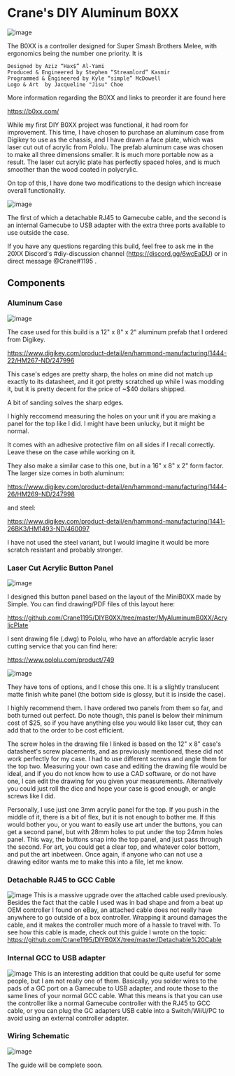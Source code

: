 # Crane's DIY Aluminum B0XX
![image](https://i.imgur.com/u44Nq8T.jpg)

The B0XX is a controller designed for Super Smash Brothers Melee, with ergonomics being the number one priority. It is

    Designed by Aziz “Hax$” Al-Yami
    Produced & Engineered by Stephen “Streamlord” Kasmir
    Programmed & Engineered by Kyle “simple” McDowell
    Logo & Art  by Jacqueline "Jisu" Choe

More information regarding the B0XX and links to preorder it are found here

https://b0xx.com/

While my first DIY B0XX project was functional, it had room for improvement. This time, I have chosen to purchase an aluminum case from Digikey to use as the chassis, and I have drawn a face plate, which was laser cut out of acrylic from Pololu. The prefab aluminum case was chosen to make all three dimensions smaller. It is much more portable now as a result. The laser cut acrylic plate has perfectly spaced holes, and is much smoother than the wood coated in polycrylic.

On top of this, I have done two modifications to the design which increase overall functionality.

![image](https://i.imgur.com/LMoBayj.jpg)

The first of which a detachable RJ45 to Gamecube cable, and the second is an internal Gamecube to USB adapter with the extra three ports available to use outside the case.

If you have any questions regarding this build, feel free to ask me in the 20XX Discord's #diy-discussion channel (https://discord.gg/6wcEaDU) or in direct message @Crane#1195 .

## Components

### Aluminum Case
![image](https://i.imgur.com/7dGkZdS.jpg)

The case used for this build is a 12" x 8" x 2" aluminum prefab that I ordered from Digikey.

https://www.digikey.com/product-detail/en/hammond-manufacturing/1444-22/HM267-ND/247996

This case's edges are pretty sharp, the holes on mine did not match up exactly to its datasheet, and it got pretty scratched up while I was modding it, but it is pretty decent for the price of ~$40 dollars shipped.

A bit of sanding solves the sharp edges.

I highly reccomend measuring the holes on your unit if you are making a panel for the top like I did. I might have been unlucky, but it might be normal.

It comes with an adhesive protective film on all sides if I recall correctly. Leave these on the case while working on it.

They also make a similar case to this one, but in a 16" x 8" x 2" form factor. The larger size comes in both aluminum:

https://www.digikey.com/product-detail/en/hammond-manufacturing/1444-26/HM269-ND/247998

and steel:

https://www.digikey.com/product-detail/en/hammond-manufacturing/1441-26BK3/HM1493-ND/460097

I have not used the steel variant, but I would imagine it would be more scratch resistant and probably stronger.

### Laser Cut Acrylic Button Panel
![image](https://i.imgur.com/0ZhgDX8.jpg)

I designed this button panel based on the layout of the MiniB0XX made by Simple. You can find drawing/PDF files of this layout here:

https://github.com/Crane1195/DIYB0XX/tree/master/MyAluminumB0XX/AcrylicPlate

I sent drawing file (.dwg) to Pololu, who have an affordable acrylic laser cutting service that you can find here:

https://www.pololu.com/product/749

![image](https://i.imgur.com/Cc4ZUtd.png)

They have tons of options, and I chose this one. It is a slightly translucent matte finish white panel (the bottom side is glossy, but it is inside the case).

I highly recommend them. I have ordered two panels from them so far, and both turned out perfect. Do note though, this panel is below their minimum cost of $25, so if you have anything else you would like laser cut, they can add that to the order to be cost efficient.

The screw holes in the drawing file I linked is based on the 12" x 8" case's datasheet's screw placements, and as previously mentioned, these did not work perfectly for my case. I had to use different screws and angle them for the top two. Measuring your own case and editing the drawing file would be ideal, and if you do not know how to use a CAD software, or do not have one, I can edit the drawing for you given your measurements. Alternatively you could just roll the dice and hope your case is good enough, or angle screws like I did.

Personally, I use just one 3mm acrylic panel for the top. If you push in the middle of it, there is a bit of flex, but it is not enough to bother me. If this would bother you, or you want to easily use art under the buttons, you can get a second panel, but with 28mm holes to put under the top 24mm holes panel. This way, the buttons snap into the top panel, and just pass through the second. For art, you could get a clear top, and whatever color bottom, and put the art inbetween. Once again, if anyone who can not use a drawing editor wants me to make this into a file, let me know.

### Detachable RJ45 to GCC Cable
![image](https://camo.githubusercontent.com/8c6c392c081724a795778e1a34ffaf427c57ec16/68747470733a2f2f692e696d6775722e636f6d2f4745306f537a532e6a7067)
This is a massive upgrade over the attached cable used previously. Besides the fact that the cable I used was in bad shape and from a beat up OEM controller I found on eBay, an attached cable does not really have anywhere to go outside of a box controller. Wrapping it around damages the cable, and it makes the controller much more of a hassle to travel with. To see how this cable is made, check out this guide I wrote on the topic: https://github.com/Crane1195/DIYB0XX/tree/master/Detachable%20Cable

### Internal GCC to USB adapter
![image](https://i.imgur.com/PZbbE8u.jpg)
This is an interesting addition that could be quite useful for some people, but I am not really one of them. Basically, you solder wires to the pads of a GC port on a Gamecube to USB adapter, and route those to the same lines of your normal GCC cable. What this means is that you can use the controller like a normal Gamecube controller with the RJ45 to GCC cable, or you can plug the GC adapters USB cable into a Switch/WiiU/PC to avoid using an external controller adapter.





### Wiring Schematic
![image](https://camo.githubusercontent.com/e8696673eb8698e2e7a6e50c574682dc869a7e0e/68747470733a2f2f692e696d6775722e636f6d2f7a346f5a50324f2e6a7067)


The guide will be complete soon.
